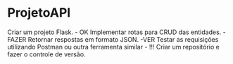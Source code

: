 # ProjetoAPI

Criar um projeto Flask. - OK
Implementar rotas para CRUD das entidades. - FAZER
Retornar respostas em formato JSON. -VER
Testar as requisições utilizando Postman ou outra ferramenta similar - !!!
Criar um repositório e fazer o controle de versão.  